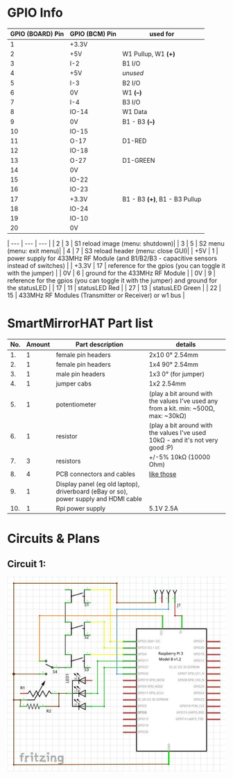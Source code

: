 # GPIO Info
| GPIO (BOARD) Pin | GPIO (BCM) Pin | used for |
| --- | --- | --- |
| 1 | +3.3V | |
| 2 | +5V | W1 Pullup, W1 **(+)** |
| 3 | I-2 | B1 I/O |
| 4 | +5V | _unused_ |
| 5 | I-3 | B2 I/O |
| 6 | 0V | W1 **(&ndash;)** |
| 7 | I-4 | B3 I/O |
| 8 | IO-14 | W1 Data |
| 9 | 0V | B1 - B3 **(&ndash;)** |
| 10 | IO-15 | |
| 11 | O-17 | D1-RED |
| 12 | IO-18 | |
| 13 | O-27 | D1-GREEN |
| 14 | 0V | |
| 15 | IO-22 | |
| 16 | IO-23 | |
| 17 | +3.3V | B1 - B3 **(+)**, B1 - B3 Pullup |
| 18 | IO-24 | |
| 19 | IO-10 | |
| 20 | 0V | |

| --- | --- | --- |
| 2 | 3 | S1 reload image (menu: shutdown)|
| 3 | 5 | S2 menu (menu: exit menu)|
| 4 | 7 | S3 reload header (menu: close GUI)|
| +5V | 1 | power supply for 433MHz RF Module (and B1/B2/B3 - capacitive sensors instead of switches) |
| +3.3V | 17 |  reference for the gpios (you can toggle it with the jumper) |
| 0V | 6 | ground for the 433MHz RF Module |
| 0V | 9 | reference for the gpios (you can toggle it with the jumper) and ground for the statusLED |
| 17 | 11 | statusLED Red |
| 27 | 13 | statusLED Green |
| 22 | 15 | 433MHz RF Modules (Transmitter or Receiver) or w1 bus |
# SmartMirrorHAT Part list
| No. | Amount | Part description | details
| --- | --- | --- | --- |
| 1. | 1 | female pin headers | 2x10 0° 2.54mm |
| 2. | 1 | female pin headers | 1x4 90° 2.54mm |
| 3. | 1 | male pin headers | 1x3 0° (for jumper) |
| 4. | 1 | jumper cabs | 1x2 2.54mm |
| 5. | 1 | potentiometer | (play a bit around with the values I've used any from a kit. min: ~500Ω, max: ~30kΩ) |
| 6. | 1 | resistor | (play a bit around with the values I've used 10kΩ - and it's not very good :P) |
| 7. | 3 | resistors | +/-5% 10kΩ (10000 Ohm) |
| 8. | 4 | PCB connectors and cables | [like those](https://www.reichelt.com/PCB-Connectors/PS-25-3W-BR/3/index.html?ACTION=3&GROUPID=7525&ARTICLE=14828) |
| 9. | 1 | Display panel (eg old laptop), driverboard (eBay or so), power supply and HDMI cable ||
| 10. | 1 | Rpi power supply | 5.1V 2.5A |
# Circuits & Plans
## Circuit 1:
[![circuit 1](SmartMirrorHAT-circuit.png)](SmartMirrorHAT-circuit.png)
